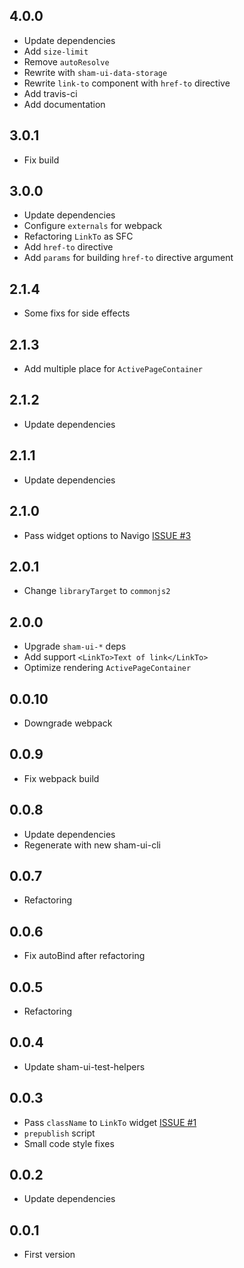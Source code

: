 ## 4.0.0
* Update dependencies
* Add `size-limit`
* Remove `autoResolve`
* Rewrite with `sham-ui-data-storage`
* Rewrite `link-to` component with `href-to` directive
* Add travis-ci
* Add documentation

## 3.0.1
* Fix build

## 3.0.0
* Update dependencies
* Configure `externals` for webpack
* Refactoring `LinkTo` as SFC
* Add `href-to` directive
* Add `params` for building `href-to` directive argument

## 2.1.4
* Some fixs for side effects

## 2.1.3
* Add multiple place for `ActivePageContainer`

## 2.1.2
* Update dependencies

## 2.1.1
* Update dependencies

## 2.1.0
* Pass widget options to Navigo [ISSUE #3](https://github.com/sham-ui/sham-ui-router/issues/3) 

## 2.0.1
* Change `libraryTarget` to `commonjs2`

## 2.0.0
* Upgrade `sham-ui-*` deps
* Add support `<LinkTo>Text of link</LinkTo>` 
* Optimize rendering `ActivePageContainer`

## 0.0.10
* Downgrade webpack

## 0.0.9
* Fix webpack build

## 0.0.8
* Update dependencies
* Regenerate with new sham-ui-cli

## 0.0.7
* Refactoring

## 0.0.6
* Fix autoBind after refactoring

## 0.0.5
* Refactoring

## 0.0.4
* Update sham-ui-test-helpers

## 0.0.3
* Pass `className` to `LinkTo` widget [ISSUE #1](https://github.com/sham-ui/sham-ui-router/issues/1)
* `prepublish` script
* Small code style fixes

## 0.0.2 
* Update dependencies

## 0.0.1 
* First version
